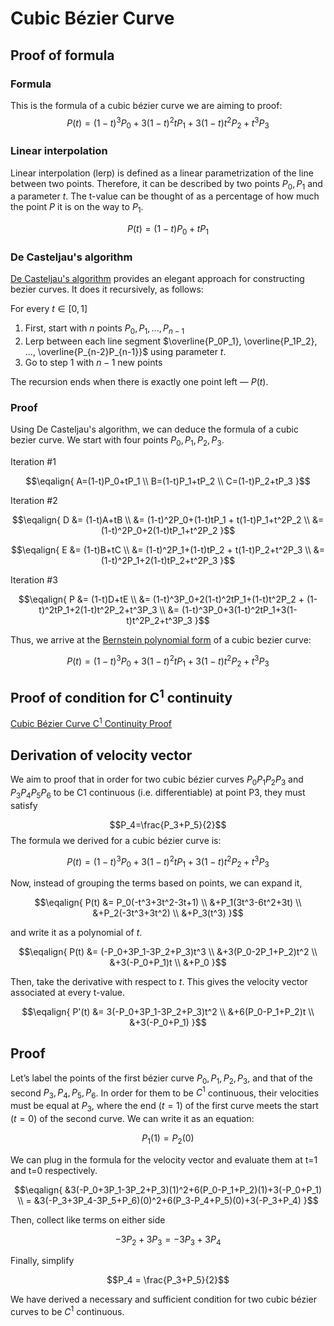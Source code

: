 # Cubic Bézier Curve

## Proof of formula

### Formula
This is the formula of a cubic bézier curve we are aiming to proof:
$$P(t) = (1-t)^3P_0+3(1-t)^2tP_1+3(1-t)t^2P_2+t^3P_3$$

### Linear interpolation

Linear interpolation (lerp) is defined as a linear parametrization of the line between two points.
Therefore, it can be described by two points $P_0, P_1$ and a parameter $t$.
The t-value can be thought of as a percentage of how much the point $P$ it is on the way to $P_1$.

$$ P(t) = (1-t)P_0 + tP_1$$

### De Casteljau's algorithm
[De Casteljau's algorithm](https://en.wikipedia.org/wiki/De_Casteljau%27s_algorithm) provides an elegant approach for constructing bezier curves.
It does it recursively, as follows:

For every $t \in [0,1]$
1. First, start with $n$ points $P_0, P_1, ..., P_{n-1}$
2. Lerp between each line segment $\overline{P_0P_1}, \overline{P_1P_2}, ..., \overline{P_{n-2}P_{n-1}}$ using parameter $t$.
3. Go to step 1 with $n-1$ new points

The recursion ends when there is exactly one point left — $P(t)$.

### Proof
Using De Casteljau's algorithm, we can deduce the formula of a cubic bezier curve. We start with four points $P_0, P_1, P_2, P_3$.

Iteration #1

$$\eqalign{
A=(1-t)P_0+tP_1 \\
B=(1-t)P_1+tP_2 \\
C=(1-t)P_2+tP_3
}$$


Iteration #2

$$\eqalign{
D &= (1-t)A+tB \\
        &= (1-t)^2P_0+(1-t)tP_1 + t(1-t)P_1+t^2P_2 \\
        &= (1-t)^2P_0+2(1-t)tP_1+t^2P_2
}$$

$$\eqalign{
E &= (1-t)B+tC \\
        &= (1-t)^2P_1+(1-t)tP_2 + t(1-t)P_2+t^2P_3 \\
        &= (1-t)^2P_1+2(1-t)tP_2+t^2P_3
}$$


Iteration #3

$$\eqalign{
P &= (1-t)D+tE \\
        &= (1-t)^3P_0+2(1-t)^2tP_1+(1-t)t^2P_2 + (1-t)^2tP_1+2(1-t)t^2P_2+t^3P_3 \\
        &= (1-t)^3P_0+3(1-t)^2tP_1+3(1-t)t^2P_2+t^3P_3
}$$

Thus, we arrive at the [Bernstein polynomial form](https://en.wikipedia.org/wiki/Bernstein_polynomial) of a cubic bezier curve:

$$P(t) = (1-t)^3P_0+3(1-t)^2tP_1+3(1-t)t^2P_2+t^3P_3$$


 
## Proof of condition for C<sup>1</sup> continuity
[Cubic Bézier Curve C<sup>1</sup> Continuity Proof](https://docs.google.com/document/d/1yOPxu6LAcAWaRyBlGrb4e02S1lrvkTArEI2bsm8eq4w/edit?usp=sharing)

## Derivation of velocity vector
We aim to proof that in order for two cubic bézier curves $P_0P_1P_2P_3$ and $P_3P_4P_5P_6$ to be C1 continuous (i.e. differentiable) at point P3, they must satisfy

$$P_4=\frac{P_3+P_5}{2}$$
The formula we derived for a cubic bézier curve is:

$$P(t) = (1-t)^3P_0+3(1-t)^2tP_1+3(1-t)t^2P_2+t^3P_3$$


Now, instead of grouping the terms based on points, we can expand it,

$$\eqalign{
P(t) &= P_0(-t^3+3t^2-3t+1) \\
        &+P_1(3t^3-6t^2+3t)  \\
        &+P_2(-3t^3+3t^2) \\
        &+P_3(t^3)
}$$

and write it as a polynomial of $t$.

$$\eqalign{
P(t) &= (-P_0+3P_1-3P_2+P_3)t^3 \\
        &+3(P_0-2P_1+P_2)t^2  \\
        &+3(-P_0+P_1)t \\
        &+P_0
}$$

Then, take the derivative with respect to $t$. This gives the velocity vector associated at every t-value.

$$\eqalign{
P'(t) &= 3(-P_0+3P_1-3P_2+P_3)t^2 \\
        &+6(P_0-P_1+P_2)t  \\
        &+3(-P_0+P_1)
}$$

## Proof
Let’s label the points of the first bézier curve $P_0, P_1, P_2, P_3$, and that of the second $P_3, P_4, P_5, P_6$. In order for them to be $C^1$ continuous, their velocities must be equal at $P_3$, where the end ($t=1$) of the first curve meets the start ($t=0$) of the second curve. We can write it as an equation:

$$P_1(1)=P_2(0)$$

We can plug in the formula for the velocity vector and evaluate them at t=1 and t=0 respectively.

$$\eqalign{
&3(-P_0+3P_1-3P_2+P_3)(1)^2+6(P_0-P_1+P_2)(1)+3(-P_0+P_1) \\
= &3(-P_3+3P_4-3P_5+P_6)(0)^2+6(P_3-P_4+P_5)(0)+3(-P_3+P_4)
}$$

Then, collect like terms on either side

$$-3P_2+3P_3 = -3P_3+3P_4$$

Finally, simplify

$$P_4 = \frac{P_3+P_5}{2}$$

We have derived a necessary and sufficient condition for two cubic bézier curves to be $C^1$ continuous.
